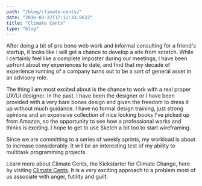 ```yaml
---
path: "/blog/climate-cents/"
date: "2016-03-22T17:12:33.962Z"
title: "Climate Cents"
type: "blog"
---
```


After doing a bit of pro bono web work and informal consulting for a friend's startup, it looks like I will get a chance to develop a site from scratch. While I certainly feel like a complete imposter during our meetings, I have been upfront about my experiences to date, and find that my decade of experience  running of a company turns out to be a sort of general asset in an advisory role.

The thing I am most excited about is the chance to work with a real proper UX/UI designer. In the past, I have been the designer or I have been provided with a very bare bones design and given the freedom to dress it up without much guidance. I have no formal design training, just strong opinions and an expensive collection of nice looking books I've picked up from Amazon, so the opportunity to see how a professional works and thinks is exciting. I hope to get to use Sketch a bit too to start wireframing.

Since we are committing to a series of weekly sprints, my workload is about to increase considerably. It will be an interesting test of my ability to multitask programming projects.

Learn more about Climate Cents, the Kickstarter for Climate Change, here by visiting [Climate Cents](http://climatecents.org). It is a very exciting approach to a problem most of us associate with anger, futility and guilt.
